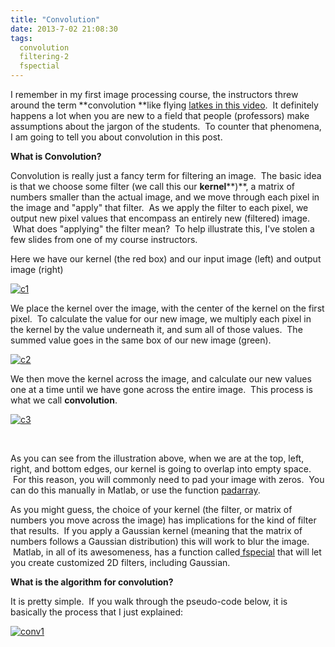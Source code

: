 ```yaml
---
title: "Convolution"
date: 2013-7-02 21:08:30
tags:
  convolution
  filtering-2
  fspectial
---
```



I remember in my first image processing course, the instructors threw around the term **convolution **like flying [latkes in this video](http://www.youtube.com/watch?v=qSJCSR4MuhU).  It definitely happens a lot when you are new to a field that people (professors) make assumptions about the jargon of the students.  To counter that phenomena, I am going to tell you about convolution in this post.

**What is Convolution?**

Convolution is really just a fancy term for filtering an image.  The basic idea is that we choose some filter (we call this our **kernel****)**, a matrix of numbers smaller than the actual image, and we move through each pixel in the image and "apply" that filter.  As we apply the filter to each pixel, we output new pixel values that encompass an entirely new (filtered) image.  What does "applying" the filter mean?  To help illustrate this, I've stolen a few slides from one of my course instructors.

Here we have our kernel (the red box) and our input image (left) and output image (right)

[![c1](http://www.vbmis.com/learn/wp-content/uploads/2013/07/c1.png)](http://www.vbmis.com/learn/wp-content/uploads/2013/07/c1.png)

We place the kernel over the image, with the center of the kernel on the first pixel.  To calculate the value for our new image, we multiply each pixel in the kernel by the value underneath it, and sum all of those values.  The summed value goes in the same box of our new image (green).

[![c2](http://www.vbmis.com/learn/wp-content/uploads/2013/07/c2.png)](http://www.vbmis.com/learn/wp-content/uploads/2013/07/c2.png)

We then move the kernel across the image, and calculate our new values one at a time until we have gone across the entire image.  This process is what we call **convolution**.

[![c3](http://www.vbmis.com/learn/wp-content/uploads/2013/07/c3.png)](http://www.vbmis.com/learn/wp-content/uploads/2013/07/c3.png)

 

As you can see from the illustration above, when we are at the top, left, right, and bottom edges, our kernel is going to overlap into empty space.  For this reason, you will commonly need to pad your image with zeros.  You can do this manually in Matlab, or use the function [padarray](http://www.mathworks.com/help/images/ref/padarray.html).

As you might guess, the choice of your kernel (the filter, or matrix of numbers you move across the image) has implications for the kind of filter that results.  If you apply a Gaussian kernel (meaning that the matrix of numbers follows a Gaussian distribution) this will work to blur the image.  Matlab, in all of its awesomeness, has a function called[ fspecial](http://www.mathworks.com/help/images/ref/fspecial.html) that will let you create customized 2D filters, including Gaussian.

**What is the algorithm for convolution?**

It is pretty simple.  If you walk through the pseudo-code below, it is basically the process that I just explained:

[![conv1](http://www.vbmis.com/learn/wp-content/uploads/2013/07/conv1.png)](http://www.vbmis.com/learn/wp-content/uploads/2013/07/conv1.png)


